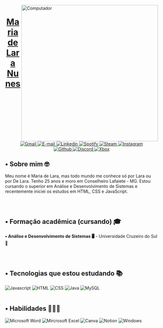 <img src="https://raw.githubusercontent.com/MicaelliMedeiros/micaellimedeiros/master/image/computer-illustration.png" min-width="400px" max-width="400px" width="450px" align="right" alt="Computador">

<a href="https://www.linkedin.com/in/mariadelaranunes/" target="_blank">
    <h1 align="center">
        Maria de Lara Nunes
        </a>
    </h1>
    <div align="center">
        <a href="mailto:laranunes.pa.ln@gmail.com">
            <img alt="Gmail"src="https://img.shields.io/badge/Gmail-D14836?style=for-the-badge&logo=gmail&logoColor=white">            
        </a>
     <a href="mailto:lara.nunes2@hotmail.com">
        <img alt="E-mail"src="https://img.shields.io/badge/Microsoft_Outlook-0078D4?style=for-the-badge&logo=microsoft-outlook&logoColor=white">
    </a>
    <a href="https://www.linkedin.com/in/mariadelaranunes/" target="_blank">
        <img alt="Linkedin" src="https://img.shields.io/badge/LinkedIn-0077B5?style=for-the-badge&logo=linkedin&logoColor=white">
    </a>
    <a href="https://open.spotify.com/user/nuneslara20" target="_blank">
        <img alt="Spotify" src="https://img.shields.io/badge/Spotify-1ED760?&style=for-the-badge&logo=spotify&logoColor=white">
    </a>
    <a href="https://steamcommunity.com/id/arrobalara/" target="_blank">
        <img alt="Steam" src="https://img.shields.io/badge/Steam-000000?style=for-the-badge&logo=steam&logoColor=white">
    <a href="https://www.instagram.com/nuneslara_/" target="_blank">
        <img alt="Instagram" src="https://img.shields.io/badge/Instagram-E4405F?style=for-the-badge&logo=instagram&logoColor=white">
    </a>
    </a> 
    </div>
<div align="center">
    <a href="https://github.com/arrobalara/" target="_blank">
        <img alt="Github" src="https://img.shields.io/badge/GitHub-100000?style=for-the-badge&logo=github&logoColor=white">
    </a>
    <a href="https://discord.com/channels/arrobalara" target="_blank">
        <img alt="Discord" src="https://img.shields.io/badge/Discord-7289DA?style=for-the-badge&logo=discord&logoColor=white">
    </a>
    <a href="https://account.xbox.com/pt-br/profile?gamertag=arrobalara" target="_blank">
        <img alt="Xbox" src="https://img.shields.io/badge/Xbox-107C10?style=for-the-badge&logo=xbox&logoColor=white">
    </a>
</div>

<h2>  • Sobre mim 🤓</h2>
Meu nome é Maria de Lara, mas todo mundo me conhece só por Lara ou por De Lara. Tenho 25 anos e moro em Conselheiro Lafaiete - MG. Estou cursando o superior em Análise e Desenvolvimento de Sistemas e recentemente iniciei os estudos em HTML, CSS e JavaScript.

<br> </br>


<h2> • Formação acadêmica (cursando) 🎓</h2>
<strong> • Análise e Desenvolvimento de Sistemas 🖥️</strong> - Universidade Cruzeiro do Sul 🌟

<br> </br>

<h2> • Tecnologias que estou estudando 📚</h2>
<div>
    <div style="display: inline_block">
        <img align="center" alt="Javascript"
            src="https://img.shields.io/badge/JavaScript-323330?style=for-the-badge&logo=javascript&logoColor=F7DF1E">
        <img align="center" alt="HTML"
            src="https://img.shields.io/badge/HTML5-E34F26?style=for-the-badge&logo=html5&logoColor=white">
        <img align="center" alt="CSS"
            src="https://img.shields.io/badge/CSS3-1572B6?style=for-the-badge&logo=css3&logoColor=white">
     <img align="center" alt="Java"
            src="https://img.shields.io/badge/Java-ED8B00?style=for-the-badge&logo=java&logoColor=white">
    <img align="center" alt="MySQL"
            src="https://img.shields.io/badge/MySQL-00000F?style=for-the-badge&logo=mysql&logoColor=white">
        <br> </br>
</div>
<h2>  • Habilidades 👩🏽‍🏫</h2>
<div>
    <div style="display: inline_block">
        <img align="center" alt="Microsoft Word"
            src="https://img.shields.io/badge/Microsoft_Word-2B579A?style=for-the-badge&logo=microsoft-word&logoColor=white">
        <img align="center" alt="Mircrosoft Excel"
            src="https://img.shields.io/badge/Microsoft_Excel-217346?style=for-the-badge&logo=microsoft-excel&logoColor=white">
        <img align="center" alt="Canva"
            src="https://img.shields.io/badge/Canva-%2300C4CC.svg?&style=for-the-badge&logo=Canva&logoColor=white">
     <img align="center" alt="Notion"
            src="https://img.shields.io/badge/Notion-000000?style=for-the-badge&logo=notion&logoColor=white">
    <img align="center" alt="Windows"
            src="https://img.shields.io/badge/Windows-0078D6?style=for-the-badge&logo=windows&logoColor=white">

 </div>
    <h1>         </h1>
    <br>
     <br> </br>
    
